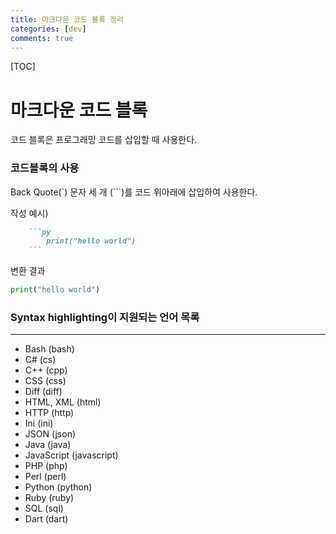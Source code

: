 ```yaml
---
title: 마크다운 코드 블록 정리
categories: [dev]
comments: true
---
```


[TOC]

마크다운 코드 블록
===
코드 블록은 프로그래밍 코드를 삽입할 때 사용한다.

### 코드블록의 사용
Back Quote(`) 문자 세 개 (```)를 코드 위아래에 삽입하여 사용한다.

작성 예시)
```markdown
    ```py
        print("hello world")
    ```  
```

변환 결과
```py
print("hello world")
```



### Syntax highlighting이 지원되는 언어 목록 
---

- Bash (bash)
- C# (cs)
- C++ (cpp)
- CSS (css)
- Diff (diff)
- HTML, XML (html)
- HTTP (http)
- Ini (ini)
- JSON (json)
- Java (java)
- JavaScript (javascript)
- PHP (php)
- Perl (perl)
- Python (python)
- Ruby (ruby)
- SQL (sql)
- Dart (dart)